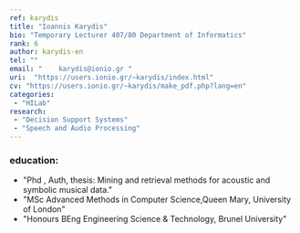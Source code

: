```yaml
---
ref: karydis
title: "Ioannis Karydis"
bio: "Temporary Lecturer 407/80 Department of Informatics"
rank: 6
author: karydis-en
tel: ""
email: "	karydis@ionio.gr "
uri:  "https://users.ionio.gr/~karydis/index.html"
cv: "https://users.ionio.gr/~karydis/make_pdf.php?lang=en"
categories:
 - "HILab"
research:
 - "Decision Support Systems"
 - "Speech and Audio Processing"
---
```


### education:
  - "Phd , Auth, thesis: Mining and retrieval methods for acoustic and symbolic musical data."
  - "MSc Advanced Methods in Computer Science,Queen Mary, University of London"
  - "Honours BEng Engineering Science & Technology, Brunel University"
